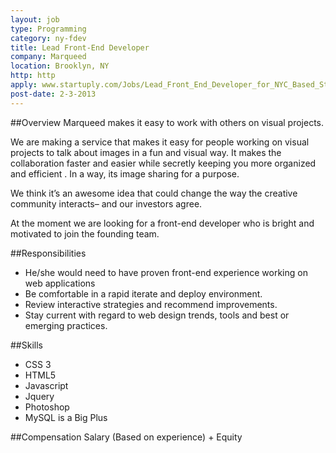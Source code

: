 ```yaml
---
layout: job
type: Programming
category: ny-fdev
title: Lead Front-End Developer
company: Marqueed
location: Brooklyn, NY
http: http
apply: www.startuply.com/Jobs/Lead_Front_End_Developer_for_NYC_Based_Startup_5743_1.aspx?utm_source=workcreative.net
post-date: 2-3-2013
---
```


##Overview
Marqueed makes it easy to work with others on visual projects. 

We are making a service that makes it easy for people working on visual projects to talk about images in a fun and visual way. It makes the collaboration faster and easier while secretly keeping you more organized and efficient . In a way, its image sharing for a purpose. 

We think it’s an awesome idea that could change the way the creative community interacts– and our investors agree. 

At the moment we are looking for a front-end developer who is bright and motivated to join the founding team.

##Responsibilities
* He/she would need to have proven front-end experience working on web applications
* Be comfortable in a rapid iterate and deploy environment.
* Review interactive strategies and recommend improvements.
* Stay current with regard to web design trends, tools and best or emerging practices.

##Skills
* CSS 3
* HTML5
* Javascript
* Jquery
* Photoshop
* MySQL is a Big Plus

##Compensation
Salary (Based on experience) + Equity
